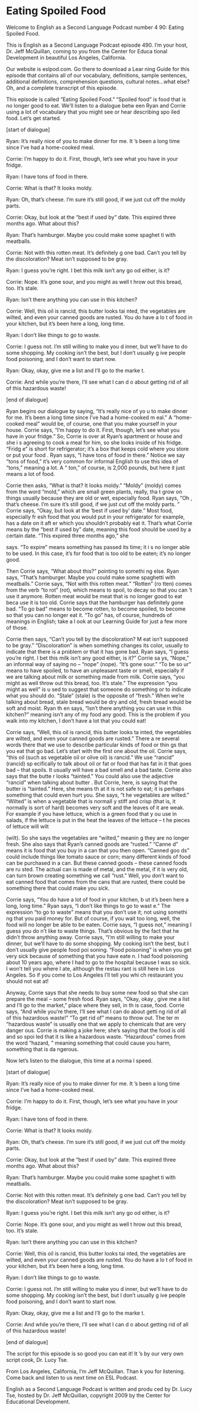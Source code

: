 # Eating Spoiled Food

Welcome to English as a Second Language Podcast number 4 90: Eating Spoiled Food. 

This is English as a Second Language Podcast episode 490.  I’m your host, Dr. Jeff McQuillan, coming to you from the Center for Educa tional Development in beautiful Los Angeles, California. 

Our website is eslpod.com.  Go there to download a Lear ning Guide for this episode that contains all of our vocabulary, definitions, sample sentences, additional definitions, comprehension questions, cultural  notes…what else?  Oh, and a complete transcript of this episode. 

This episode is called “Eating Spoiled Food.”  “Spoiled  food” is food that is no longer good to eat.  We’ll listen to a dialogue betw een Ryan and Corrie using a lot of vocabulary that you might see or hear describing spo iled food.  Let’s get started. 

[start of dialogue] 

Ryan:  It’s really nice of you to make dinner for me.  It ’s been a long time since I’ve had a home-cooked meal.   

Corrie:  I’m happy to do it.  First, though, let’s see  what you have in your fridge.   

Ryan:  I have tons of food in there.   

Corrie:  What is that?  It looks moldy. 

Ryan:  Oh, that’s cheese.  I’m sure it’s still good, if we just cut off the moldy parts.   

Corrie:  Okay, but look at the “best if used by” date.  This expired three months ago.  What about this?   

Ryan:  That’s hamburger.  Maybe you could make some spaghet ti with meatballs. 

Corrie:  Not with this rotten meat.  It’s definitely g one bad.  Can’t you tell by the discoloration?  Meat isn’t supposed to be gray.   

Ryan:  I guess you’re right.  I bet this milk isn’t any go od either, is it?  

 Corrie:  Nope.  It’s gone sour, and you might as well t hrow out this bread, too. It’s stale.   

Ryan:  Isn’t there anything you can use in this kitchen? 

Corrie:  Well, this oil is rancid, this butter looks tai nted, the vegetables are wilted, and even your canned goods are rusted.  You do have a lo t of food in your kitchen, but it’s been here a long, long time. 

Ryan:  I don’t like things to go to waste.    

Corrie:  I guess not.  I’m still willing to make you d inner, but we’ll have to do some shopping.  My cooking isn’t the best, but I don’t usually g ive people food poisoning, and I don’t want to start now. 

Ryan:  Okay, okay, give me a list and I’ll go to the marke t. 

Corrie:  And while you’re there, I’ll see what I can d o about getting rid of all of this hazardous waste! 

[end of dialogue] 

Ryan begins our dialogue by saying, “It’s really nice of yo u to make dinner for me.  It’s been a long time since I’ve had a home-cooked m eal.”  A “home-cooked meal” would be, of course, one that you make yourself in  your house.  Corrie says, “I’m happy to do it.  First, though, let’s see what  you have in your fridge.” So, Corrie is over at Ryan’s apartment or house and she i s agreeing to cook a meal for him, so she looks inside of his fridge.  “Fridg e” is short for refrigerator; it’s a box that keeps cold where you store or put your food .  Ryan says, “I have tons of food in there.”  Notice we say “tons of food,” it’s very common for informal English to use this idea of “tons,” meaning a lot.  A “ ton,” of course, is 2,000 pounds, but here it just means a lot of food.   

Corrie then asks, “What is that?  It looks moldy.”  “Moldy”  (moldy) comes from the word “mold,” which are small green plants, really, tha t grow on things usually because they are old or wet, especially food.  Ryan says, “Oh , that’s cheese.  I’m sure it’s still good, if we just cut off the moldy parts. ”  Corrie says, “Okay, but look at the ‘best if used by’ date.”  Most food, especially fr esh food that you would put in your refrigerator for example, has a date on it aft er which you shouldn’t probably eat it.  That’s what Corrie means by the “best if used by” date, meaning this food should be used by a certain date.  “This expired  three months ago,” she  

 says.  “To expire” means something has passed its time; it i s no longer able to be used.  In this case, it’s for food that is too old to be eaten; it’s no longer good.   

Then Corrie says, “What about this?” pointing to somethi ng else.  Ryan says, “That’s hamburger.  Maybe you could make some spaghetti  with meatballs.” Corrie says, “Not with this rotten meat.”  “Rotten” (ro tten) comes from the verb “to rot” (rot), which means to spoil, to decay so that you can ’t use it anymore.  Rotten meat would be meat that is no longer good to eat beca use it is too old.  Corrie says that the hamburger has definitely gone bad.  “To go  bad” means to become rotten, to become spoiled, to become so that you can no longer eat it.  “To go” has, of course, hundreds of meanings in English; take a l ook at our Learning Guide for just a few more of those.   

Corrie then says, “Can’t you tell by the discoloration?  M eat isn’t supposed to be gray.”  “Discoloration” is when something changes its color,  usually to indicate that there is a problem or that it has gone bad.  Ryan  says, “I guess you’re right. I bet this milk isn’t any good either, is it?”  Corrie sa ys, “Nope,” an informal way of saying no – “nope” (nope).  “It’s gone sour.”  “To be so ur” means to have spoiled, to have an unpleasant taste or smell, especially if we are talking about milk or something made from milk.  Corrie says, “you might as well  throw out this bread, too.  It’s stale.”  The expression “you might as well” is u sed to suggest that someone do something or to indicate what you should do.  “Stale” (stale) is the opposite of “fresh.”  When we’re talking about bread, stale bread would be dry and old, fresh bread would be soft and moist.  Ryan th en says, “Isn’t there anything you can use in this kitchen?” meaning isn’t any of my food any good. This is the problem if you walk into my kitchen, I don’t have a lot that you could eat!   

Corrie says, “Well, this oil is rancid, this butter looks ta inted, the vegetables are wilted, and even your canned goods are rusted.”  There a re several words there that we use to describe particular kinds of food or thin gs that you eat that go bad. Let’s start with the first one about the oil.  Corrie says, “this oil (such as vegetable oil or olive oil) is rancid.”  We use “rancid” (rancid) sp ecifically to talk about oil or fat or food that has fat in it that goes bad – that spoils.  It usually will have a bad smell and a bad taste.  Corrie also says that the butte r looks “tainted.”  You could also use the adjective “rancid” when talking about butter .  But Corrie, here, is saying that the butter is “tainted.”  Here, she means th at it is not safe to eat; it is perhaps something that could even hurt you.  She says, “t he vegetables are wilted.”  “Wilted” is when a vegetable that is normall y stiff and crisp (that is, it normally is sort of hard) becomes very soft and the leaves of  it are weak.  For example if you have lettuce, which is a green food that y ou use in salads, if the lettuce is put in the heat the leaves of the lettuce – t he pieces of lettuce will wilt  

 (wilt).  So she says the vegetables are “wilted,” meanin g they are no longer fresh. She also says that Ryan’s canned goods are “rusted.”  “Canne d” means it is food that you buy in a can that you then open.  “Canned goo ds” could include things like tomato sauce or corn; many different kinds of food can be purchased in a can.  But these canned goods – these canned foods are ru sted.  The actual can is made of metal, and the metal, if it is very old, can  turn brown creating something we call “rust.”  Well, you don’t want to eat  canned food that comes from the cans that are rusted, there could be something  there that could make you sick. 

Corrie says, “You do have a lot of food in your kitchen, b ut it’s been here a long, long time.”  Ryan says, “I don’t like things to go to wast e.”  The expression “to go to waste” means that you don’t use it; not using somethi ng that you paid money for.  But of course, if you wait too long, well, the food will no longer be able to be eaten.  Corrie says, “I guess not,” meaning I guess you do n’t like to waste things. That’s obvious by the fact that he didn’t throw anything away.  Corrie says, “I’m still willing to make your dinner, but we’ll have to do  some shopping.  My cooking isn’t the best, but I don’t usually give people food poi soning.  “Food poisoning” is when you get very sick because of something that you have eate n.  I had food poisoning about 10 years ago, where I had to go to the  hospital because I was so sick.  I won’t tell you where I ate, although the restau rant is still here in Los Angeles.  So if you come to Los Angeles I’ll tell you whi ch restaurant you should not eat at!   

Anyway, Corrie says that she needs to buy some new food so that she can prepare the meal – some fresh food.  Ryan says, “Okay, okay , give me a list and I’ll go to the market,” place where they sell, in th is case, food.  Corrie says, “And while you’re there, I’ll see what I can do about getti ng rid of all of this hazardous waste!”  “To get rid of” means to throw out.  The ter m “hazardous waste” is usually one that we apply to chemicals that are very danger ous.  Corrie is making a joke here; she’s saying that the food is old and so spoi led that it is like a hazardous waste.  “Hazardous” comes from the word “hazard, ” meaning something that could cause you harm, something that is da ngerous. 

Now let’s listen to the dialogue, this time at a norma l speed. 

[start of dialogue] 

Ryan:  It’s really nice of you to make dinner for me.  It ’s been a long time since I’ve had a home-cooked meal.   

Corrie:  I’m happy to do it.  First, though, let’s see  what you have in your fridge.    

 Ryan:  I have tons of food in there.   

Corrie:  What is that?  It looks moldy. 

Ryan:  Oh, that’s cheese.  I’m sure it’s still good, if we just cut off the moldy parts.   

Corrie:  Okay, but look at the “best if used by” date.  This expired three months ago.  What about this?   

Ryan:  That’s hamburger.  Maybe you could make some spaghet ti with meatballs. 

Corrie:  Not with this rotten meat.  It’s definitely g one bad.  Can’t you tell by the discoloration?  Meat isn’t supposed to be gray.   

Ryan:  I guess you’re right.  I bet this milk isn’t any go od either, is it? 

Corrie:  Nope.  It’s gone sour, and you might as well t hrow out this bread, too. It’s stale.   

Ryan:  Isn’t there anything you can use in this kitchen? 

Corrie:  Well, this oil is rancid, this butter looks tai nted, the vegetables are wilted, and even your canned goods are rusted.  You do have a lo t of food in your kitchen, but it’s been here a long, long time. 

Ryan:  I don’t like things to go to waste.    

Corrie:  I guess not.  I’m still willing to make you d inner, but we’ll have to do some shopping.  My cooking isn’t the best, but I don’t usually g ive people food poisoning, and I don’t want to start now. 

Ryan:  Okay, okay, give me a list and I’ll go to the marke t. 

Corrie:  And while you’re there, I’ll see what I can d o about getting rid of all of this hazardous waste! 

[end of dialogue] 

The script for this episode is so good you can eat it!  It ’s by our very own script cook, Dr. Lucy Tse.    

 From Los Angeles, California, I’m Jeff McQuillan.  Than k you for listening.  Come back and listen to us next time on ESL Podcast. 

English as a Second Language Podcast is written and produ ced by Dr. Lucy Tse, hosted by Dr. Jeff McQuillan, copyright 2009 by the Center  for Educational Development.

